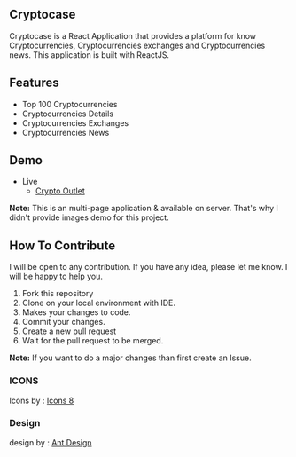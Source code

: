 ## Cryptocase
Cryptocase is a React Application that provides a platform for know Cryptocurrencies, Cryptocurrencies exchanges and Cryptocurrencies news. This application is built with ReactJS.


## Features
- Top 100 Cryptocurrencies
- Cryptocurrencies  Details
- Cryptocurrencies Exchanges
- Cryptocurrencies News

## Demo
- Live
    - [Crypto Outlet](https://cryptocase.netlify.app)
 
**Note:** This is an multi-page application & available on server. That's why I didn't provide images demo for this project.


## How To Contribute
I will be open to any contribution. If you have any idea, please let me know. I will be happy to help you.
1. Fork this repository
2. Clone on your local environment with IDE.
3. Makes your changes to code.
4. Commit your changes.
5. Create a new pull request
6. Wait for the pull request to be merged.

**Note:** If you want to do a major changes than first create an Issue.

### ICONS
Icons by : [Icons 8](https://icons8.com/)

### Design
design by : [Ant Design](https://ant.design/)

